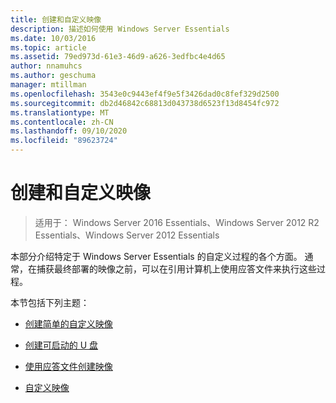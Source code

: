 ```yaml
---
title: 创建和自定义映像
description: 描述如何使用 Windows Server Essentials
ms.date: 10/03/2016
ms.topic: article
ms.assetid: 79ed973d-61e3-46d9-a626-3edfbc4e4d65
author: nnamuhcs
ms.author: geschuma
manager: mtillman
ms.openlocfilehash: 3543e0c9443ef4f9e5f3426dad0c8fef329d2500
ms.sourcegitcommit: db2d46842c68813d043738d6523f13d8454fc972
ms.translationtype: MT
ms.contentlocale: zh-CN
ms.lasthandoff: 09/10/2020
ms.locfileid: "89623724"
---
```

# <a name="creating-and-customizing-the-image"></a>创建和自定义映像

>适用于： Windows Server 2016 Essentials、Windows Server 2012 R2 Essentials、Windows Server 2012 Essentials

本部分介绍特定于 Windows Server Essentials 的自定义过程的各个方面。 通常，在捕获最终部署的映像之前，可以在引用计算机上使用应答文件来执行这些过程。

 本节包括下列主题：


-   [创建简单的自定义映像](Create-a-Simple-Customized-Image.md)

-   [创建可启动的 U 盘](Create-a-Bootable-USB-Flash-Drive.md)

-   [使用应答文件创建映像](Create-an-Image-By-Using-Answer-Files.md)

-   [自定义映像](Customize-the-Image.md)

